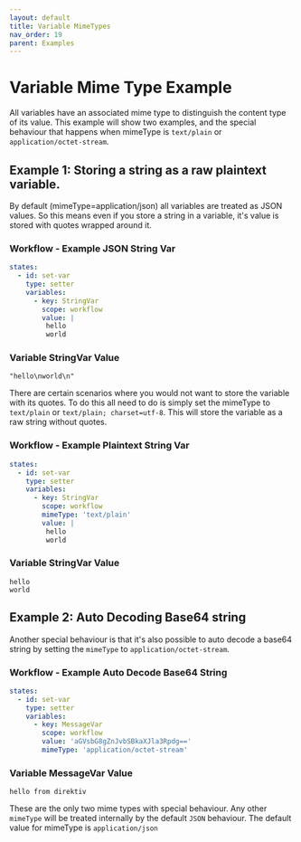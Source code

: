 ```yaml
---
layout: default
title: Variable MimeTypes
nav_order: 19
parent: Examples
---
```


# Variable Mime Type Example

All variables have an associated mime type to distinguish the content type of its value. This example will show two examples, and the special behaviour that happens when mimeType is `text/plain` or `application/octet-stream`. 

## Example 1: Storing a string as a raw plaintext variable.

By default (mimeType=application/json) all variables are treated as JSON values. So this means even if you store a string in a variable, it's value is stored with quotes wrapped around it.

### Workflow - Example JSON String Var
```yaml
states:
  - id: set-var
    type: setter
    variables:
      - key: StringVar
        scope: workflow 
        value: |
         hello
         world
```

### Variable StringVar Value
```
"hello\nworld\n"
```

There are certain scenarios where you would not want to store the variable with its quotes. To do this all need to do is simply set the mimeType to `text/plain` or `text/plain; charset=utf-8`. This will store the variable as a raw string without quotes. 

### Workflow - Example Plaintext String Var
```yaml
states:
  - id: set-var
    type: setter
    variables:
      - key: StringVar
        scope: workflow 
        mimeType: 'text/plain'
        value: |
         hello
         world
```
### Variable StringVar Value
```
hello
world
```

## Example 2: Auto Decoding Base64 string

Another special behaviour is that it's also possible to auto decode a base64 string by setting the `mimeType` to `application/octet-stream`.

### Workflow - Example Auto Decode Base64 String
```yaml
states:
  - id: set-var
    type: setter
    variables:
      - key: MessageVar
        scope: workflow 
        value: 'aGVsbG8gZnJvbSBkaXJla3Rpdg=='
        mimeType: 'application/octet-stream'
```
### Variable MessageVar Value
```
hello from direktiv
```

These are the only two mime types with special behaviour. Any other `mimeType` will be treated internally by the default `JSON` behaviour. The default value for mimeType is `application/json`